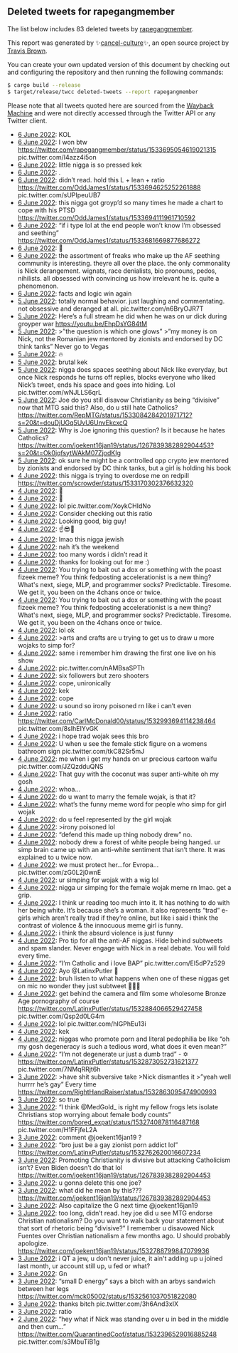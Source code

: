 ## Deleted tweets for rapegangmember

The list below includes 83 deleted tweets by
[rapegangmember](https://twitter.com/rapegangmember).



This report was generated by ✨[cancel-culture](https://github.com/travisbrown/cancel-culture)✨,
an open source project by [Travis Brown](https://twitter.com/travisbrown).

You can create your own updated version of this document by checking out and configuring the
repository and then running the following commands:

```bash
$ cargo build --release
$ target/release/twcc deleted-tweets --report rapegangmember
```

Please note that all tweets quoted here are sourced from the
[Wayback Machine](https://web.archive.org) and were not directly accessed through the Twitter API or
any Twitter client.

* [ 6 June 2022](https://web.archive.org/web/20220606062410/https://twitter.com/rapegangmember/status/1533696022492418048): KOL <!--1533696022492418048-->
* [ 6 June 2022](https://web.archive.org/web/20220606062338/https://twitter.com/rapegangmember/status/1533695929362038784): I won btw  https://twitter.com/rapegangmember/status/1533695054619021315  pic.twitter.com/I4azz4i5on <!--1533695929362038784-->
* [ 6 June 2022](https://web.archive.org/web/20220606062307/https://twitter.com/rapegangmember/status/1533695796775948289): little nigga is so pressed kek <!--1533695796775948289-->
* [ 6 June 2022](https://web.archive.org/web/20220606062204/https://twitter.com/rapegangmember/status/1533695570136670214): . <!--1533695570136670214-->
* [ 6 June 2022](https://web.archive.org/web/20220606062015/https://twitter.com/rapegangmember/status/1533695054619021315): didn’t read. hold this L + lean + ratio  https://twitter.com/OddJames1/status/1533694625252261888  pic.twitter.com/sUPIpeuUB7 <!--1533695054619021315-->
* [ 6 June 2022](https://web.archive.org/web/20220606061706/https://twitter.com/rapegangmember/status/1533694381072474112): this nigga got groyp’d so many times he made a chart to cope with his PTSD https://twitter.com/OddJames1/status/1533694111961710592 <!--1533694381072474112-->
* [ 6 June 2022](https://web.archive.org/web/20220606062307/https://twitter.com/rapegangmember/status/1533695796775948289): “if i type lol at the end people won’t know I’m obsessed and seething”  https://twitter.com/OddJames1/status/1533681669877686272 <!--1533690768816234496-->
* [ 6 June 2022](https://web.archive.org/web/20220606040944/https://twitter.com/rapegangmember/status/1533662194344333314): 🙏 <!--1533662194344333314-->
* [ 6 June 2022](https://web.archive.org/web/20220606040701/https://twitter.com/rapegangmember/status/1533661545292615682): the assortment of freaks who make up the AF seething community is interesting. theyre all over the place. the only commonality is Nick derangement. wignats, race denialists, bio pronouns, pedos, nihilists. all obsessed with convincing us how irrelevant he is. quite a phenomenon. <!--1533661545292615682-->
* [ 6 June 2022](https://web.archive.org/web/20220606024941/https://twitter.com/rapegangmember/status/1533642137165864962): facts and logic win again <!--1533642137165864962-->
* [ 5 June 2022](https://web.archive.org/web/20220605232344/https://twitter.com/rapegangmember/status/1533590295530676224): totally normal behavior. just laughing and commentating. not obsessive and deranged at all. pic.twitter.com/n6BryOJR7T <!--1533590295530676224-->
* [ 5 June 2022](https://web.archive.org/web/20220605231622/https://twitter.com/rapegangmember/status/1533588390368755717): Here’s a full stream he did when he was on ur dick during groyper war https://youtu.be/EhpDsYG84tM <!--1533588390368755717-->
* [ 5 June 2022](https://web.archive.org/web/20220605230437/https://twitter.com/rapegangmember/status/1533585538481115139): >”the question is which one glows” >”my money is on Nick, not the Romanian jew mentored by zionists and endorsed by DC think tanks”  Never go to Vegas <!--1533585538481115139-->
* [ 5 June 2022](https://web.archive.org/web/20220605055952/https://twitter.com/rapegangmember/status/1533306831623401474): 🔥 <!--1533307670354182146-->
* [ 5 June 2022](https://web.archive.org/web/20220605055952/https://twitter.com/rapegangmember/status/1533306831623401474): brutal kek <!--1533306831623401474-->
* [ 5 June 2022](https://web.archive.org/web/20220605033603/https://twitter.com/rapegangmember/status/1533291449948725248): nigga does spaces seething about Nick like everyday, but once Nick responds he turns off replies, blocks everyone who liked Nick’s tweet, ends his space and goes into hiding. Lol pic.twitter.com/wNJLLS6qrL <!--1533291449948725248-->
* [ 5 June 2022](https://web.archive.org/web/20220605021347/https://twitter.com/rapegangmember/status/1533270780456226817): Joe do you still disavow Christianity as being “divisive” now that MTG said this? Also, do u still hate Catholics? https://twitter.com/RepMTG/status/1533084284201971712?s=20&t=douDjUGq5UvU6UnvEkcxcQ <!--1533270780456226817-->
* [ 5 June 2022](https://web.archive.org/web/20220605021552/https://twitter.com/rapegangmember/status/1533270251613339650): Why is Joe ignoring this question? Is it because he hates Catholics? https://twitter.com/joekent16jan19/status/1267839382892904453?s=20&t=Ok0jqfsytWAkM07ZjodKIg <!--1533270251613339650-->
* [ 5 June 2022](https://web.archive.org/web/20220605004942/https://twitter.com/rapegangmember/status/1533249592686518273): ok sure he might be a controlled opp crypto jew mentored by zionists and endorsed by DC think tanks, but a girl is holding his book <!--1533249592686518273-->
* [ 4 June 2022](https://web.archive.org/web/20220604234513/https://twitter.com/rapegangmember/status/1533233276516704261): this nigga is trying to overdose me on redpill https://twitter.com/scrowder/status/1533170302376632320 <!--1533233276516704261-->
* [ 4 June 2022](https://web.archive.org/web/20220604224924/https://twitter.com/rapegangmember/status/1533219299095105537): 👋 <!--1533219299095105537-->
* [ 4 June 2022](https://web.archive.org/web/20220604210842/https://twitter.com/rapegangmember/status/1533193876445569026): 👋 <!--1533193876445569026-->
* [ 4 June 2022](https://web.archive.org/web/20220604204151/https://twitter.com/rapegangmember/status/1533187257053720578): lol pic.twitter.com/XoykCHIdNo <!--1533187257053720578-->
* [ 4 June 2022](https://web.archive.org/web/20220604201712/https://twitter.com/rapegangmember/status/1533180932437458947): Consider checking out this ratio <!--1533180932437458947-->
* [ 4 June 2022](https://web.archive.org/web/20220604193022/https://twitter.com/rapegangmember/status/1533169258179477504): Looking good, big guy! <!--1533169258179477504-->
* [ 4 June 2022](https://web.archive.org/web/20220604092335/https://twitter.com/rapegangmember/status/1533016575531532288): ☝️😎🥂 <!--1533016575531532288-->
* [ 4 June 2022](https://web.archive.org/web/20220604091420/https://twitter.com/rapegangmember/status/1533014109398212609): lmao this nigga jewish <!--1533014109398212609-->
* [ 4 June 2022](https://web.archive.org/web/20220604090802/https://twitter.com/rapegangmember/status/1533012584387026945): nah it’s the weekend <!--1533012584387026945-->
* [ 4 June 2022](https://web.archive.org/web/20220604090514/https://twitter.com/rapegangmember/status/1533011900820246528): too many words i didn’t read it <!--1533011900820246528-->
* [ 4 June 2022](https://web.archive.org/web/20220604090339/https://twitter.com/rapegangmember/status/1533010782405160960): thanks for looking out for me :) <!--1533010782405160960-->
* [ 4 June 2022](https://web.archive.org/web/20220604085847/https://twitter.com/rapegangmember/status/1533010244418383873): You trying to bait out a dox or something with the poast fizeek meme? You think fedposting accelerationist is a new thing? What's next, siege, MLP, and programmer socks? Predictable. Tiresome. We get it, you been on the 4chans once or twice. <!--1533010244418383873-->
* [ 4 June 2022](https://web.archive.org/web/20220604085052/https://twitter.com/rapegangmember/status/1533008324505088000): You trying to bait out a dox or something with the poast fizeek meme? You think fedposting accelerationist is a new thing? What's next, siege, MLP, and programmer socks? Predictable. Tiresome. We get it, you been on the 4chans once or twice. <!--1533008324505088000-->
* [ 4 June 2022](https://web.archive.org/web/20220604083859/https://twitter.com/rapegangmember/status/1533005098691051521): lol ok <!--1533005098691051521-->
* [ 4 June 2022](https://web.archive.org/web/20220604083257/https://twitter.com/rapegangmember/status/1533003794862178305): >arts and crafts  are u trying to get us to draw u more wojaks to simp for? <!--1533003794862178305-->
* [ 4 June 2022](https://web.archive.org/web/20220604082708/https://twitter.com/rapegangmember/status/1533002336410509312): same i remember him drawing the first one live on his show <!--1533002336410509312-->
* [ 4 June 2022](https://web.archive.org/web/20220604081515/https://twitter.com/rapegangmember/status/1532999358639136769): pic.twitter.com/nAMBsaSPTh <!--1532999358639136769-->
* [ 4 June 2022](https://web.archive.org/web/20220604081309/https://twitter.com/rapegangmember/status/1532998825224314880): six followers but zero shooters <!--1532998825224314880-->
* [ 4 June 2022](https://web.archive.org/web/20220604081107/https://twitter.com/rapegangmember/status/1532998224738455553): cope, unironically <!--1532998224738455553-->
* [ 4 June 2022](https://web.archive.org/web/20220604081022/https://twitter.com/rapegangmember/status/1532997978008522752): kek <!--1532997978008522752-->
* [ 4 June 2022](https://web.archive.org/web/20220604080406/https://twitter.com/rapegangmember/status/1532996478775529473): cope <!--1532996478775529473-->
* [ 4 June 2022](https://web.archive.org/web/20220604080339/https://twitter.com/rapegangmember/status/1532996298466643969): u sound so irony poisoned rn like i can’t even <!--1532996298466643969-->
* [ 4 June 2022](https://web.archive.org/web/20220604075902/https://twitter.com/rapegangmember/status/1532995235814559745): ratio  https://twitter.com/CarlMcDonald00/status/1532993694114238464  pic.twitter.com/8sIhEIYvGK <!--1532995235814559745-->
* [ 4 June 2022](https://web.archive.org/web/20220604075903/https://twitter.com/rapegangmember/status/1532995172908339200): i hope trad wojak sees this bro <!--1532995172908339200-->
* [ 4 June 2022](https://web.archive.org/web/20220604074749/https://twitter.com/rapegangmember/status/1532992327479963648): U when u see the female stick figure on a womens bathroom sign pic.twitter.com/tkC82Sr5mJ <!--1532992327479963648-->
* [ 4 June 2022](https://web.archive.org/web/20220604074109/https://twitter.com/rapegangmember/status/1532990734650990595): me when i get my hands on ur precious cartoon waifu pic.twitter.com/JZQzdduQNS <!--1532990734650990595-->
* [ 4 June 2022](https://web.archive.org/web/20220604073552/https://twitter.com/rapegangmember/status/1532989275641454593): That guy with the coconut was super anti-white oh my gosh <!--1532989275641454593-->
* [ 4 June 2022](https://web.archive.org/web/20220604073248/https://twitter.com/rapegangmember/status/1532988661276499969): whoa… <!--1532988661276499969-->
* [ 4 June 2022](https://web.archive.org/web/20220604073226/https://twitter.com/rapegangmember/status/1532988549502492672): do u want to marry the female wojak, is that it? <!--1532988549502492672-->
* [ 4 June 2022](https://web.archive.org/web/20220604073047/https://twitter.com/rapegangmember/status/1532987973947498496): what’s the funny meme word for people who simp for girl wojak <!--1532987973947498496-->
* [ 4 June 2022](https://web.archive.org/web/20220604072851/https://twitter.com/rapegangmember/status/1532987673333354496): do u feel represented by the girl wojak <!--1532987673333354496-->
* [ 4 June 2022](https://web.archive.org/web/20220604073114/https://twitter.com/rapegangmember/status/1532986997563850753): >irony poisoned  lol <!--1532986997563850753-->
* [ 4 June 2022](https://web.archive.org/web/20220604072552/https://twitter.com/rapegangmember/status/1532986790356865025): “defend this made up thing nobody drew” no. <!--1532986790356865025-->
* [ 4 June 2022](https://web.archive.org/web/20220604072044/https://twitter.com/rapegangmember/status/1532985578043723777): nobody drew a forest of white people being hanged. ur simp brain came up with an anti-white sentiment that isn’t there. It was explained to u twice now. <!--1532985578043723777-->
* [ 4 June 2022](https://web.archive.org/web/20220604071124/https://twitter.com/rapegangmember/status/1532983309583716352): we must protect her…for Evropa… pic.twitter.com/zG0L2j0wnE <!--1532983309583716352-->
* [ 4 June 2022](https://web.archive.org/web/20220604070845/https://twitter.com/rapegangmember/status/1532982532093923328): ur simping for wojak with a wig lol <!--1532982532093923328-->
* [ 4 June 2022](https://web.archive.org/web/20220604065441/https://twitter.com/rapegangmember/status/1532978963999559680): nigga ur simping for the female wojak meme rn lmao. get a grip. <!--1532978963999559680-->
* [ 4 June 2022](https://web.archive.org/web/20220604064200/https://twitter.com/rapegangmember/status/1532975874148126726): I think ur reading too much into it. It has nothing to do with her being white. It’s because she’s a woman. it also represents “trad” e-girls which aren’t really trad if they’re online, but like i said i think the contrast of violence & the innocuous meme girl is funny. <!--1532975874148126726-->
* [ 4 June 2022](https://web.archive.org/web/20220604063217/https://twitter.com/rapegangmember/status/1532973350745694208): i think the absurd violence is just funny <!--1532973350745694208-->
* [ 4 June 2022](https://web.archive.org/web/20220604032220/https://twitter.com/rapegangmember/status/1532925599924334593): Pro tip for all the anti-AF niggas. Hide behind subtweets and spam  slander. Never engage with Nick in a real debate. You will fold every time. <!--1532925599924334593-->
* [ 4 June 2022](https://web.archive.org/web/20220604031123/https://twitter.com/rapegangmember/status/1532922770610434049): “I’m Catholic and i love BAP” pic.twitter.com/El5dP7z529 <!--1532922770610434049-->
* [ 4 June 2022](https://web.archive.org/web/20220604030957/https://twitter.com/rapegangmember/status/1532922457019105282): Ayo  @LatinxPutler  🤨 <!--1532922457019105282-->
* [ 4 June 2022](https://web.archive.org/web/20220604030425/https://twitter.com/rapegangmember/status/1532921069987840000): bruh listen to what happens when one of these niggas get on mic no wonder they just subtweet 🤣🤣🤣 <!--1532921069987840000-->
* [ 4 June 2022](https://web.archive.org/web/20220604005906/https://twitter.com/rapegangmember/status/1532889553106870273): get behind the camera and film some wholesome Bronze Age  pornography of course  https://twitter.com/LatinxPutler/status/1532884066529427458  pic.twitter.com/Qsp2d0LG4m <!--1532889553106870273-->
* [ 4 June 2022](https://web.archive.org/web/20220604004601/https://twitter.com/rapegangmember/status/1532885806381252608): lol pic.twitter.com/hIGPhEu13i <!--1532885806381252608-->
* [ 4 June 2022](https://web.archive.org/web/20220604001638/https://twitter.com/rapegangmember/status/1532878905459281920): kek <!--1532878905459281920-->
* [ 4 June 2022](https://web.archive.org/web/20220604000436/https://twitter.com/rapegangmember/status/1532875840068911104): niggas who promote porn and literal pedophilia be like “oh my gosh degeneracy is such a tedious word, what does it even mean?” <!--1532875840068911104-->
* [ 4 June 2022](https://web.archive.org/web/20220604000144/https://twitter.com/rapegangmember/status/1532875160461758466): “I’m not degenerate ur just a dumb trad” - ✡️  https://twitter.com/LatinxPutler/status/1532873052731621377  pic.twitter.com/7NMqRRjt6h <!--1532875160461758466-->
* [ 3 June 2022](https://web.archive.org/web/20220603233805/https://twitter.com/rapegangmember/status/1532869000371249158): >have shit subversive take >Nick dismantles it >”yeah well hurrrr he’s gay” Every time https://twitter.com/RightHandRaiser/status/1532863095474900993 <!--1532869000371249158-->
* [ 3 June 2022](https://web.archive.org/web/20220603225528/https://twitter.com/rapegangmember/status/1532858488174612480): so true <!--1532858488174612480-->
* [ 3 June 2022](https://web.archive.org/web/20220603224518/https://twitter.com/rapegangmember/status/1532855752947380224): “I think  @MedGold_  is right my fellow frogs lets isolate Christians stop worrying about female body counts”  https://twitter.com/bored_expat/status/1532740878116487168  pic.twitter.com/H1FFjfeL2A <!--1532855752947380224-->
* [ 3 June 2022](https://web.archive.org/web/20220603221725/https://twitter.com/rapegangmember/status/1532848818508767236): comment  @joekent16jan19  ? <!--1532848818508767236-->
* [ 3 June 2022](https://web.archive.org/web/20220603214901/https://twitter.com/rapegangmember/status/1532841736808046600): “bro just be a gay zionist porn addict lol” https://twitter.com/LatinxPutler/status/1532762620016607234 <!--1532841736808046600-->
* [ 3 June 2022](https://web.archive.org/web/20220603214204/https://twitter.com/rapegangmember/status/1532839966920871936): Promoting Christianity is divisive but attacking Catholicism isn’t? Even Biden doesn’t do that lol https://twitter.com/joekent16jan19/status/1267839382892904453 <!--1532839966920871936-->
* [ 3 June 2022](https://web.archive.org/web/20220603213443/https://twitter.com/rapegangmember/status/1532838151865225217): u gonna delete this one joe? <!--1532838151865225217-->
* [ 3 June 2022](https://web.archive.org/web/20220603213323/https://twitter.com/rapegangmember/status/1532837807756038145): what did he mean by this??? https://twitter.com/joekent16jan19/status/1267839382892904453 <!--1532837807756038145-->
* [ 3 June 2022](https://web.archive.org/web/20220603212858/https://twitter.com/rapegangmember/status/1532836626220650499): Also capitalize the G next time  @joekent16jan19 <!--1532836626220650499-->
* [ 3 June 2022](https://web.archive.org/web/20220603212256/https://twitter.com/rapegangmember/status/1532835068917518336): too long, didn’t read. hey joe did u see MTG endorse Christian nationalism? Do you want to walk back your statement about that sort of rhetoric being “divisive?” I remember u disavowed Nick Fuentes over Christian nationalism a few months ago. U should probably apologize. https://twitter.com/joekent16jan19/status/1532788799847079936 <!--1532835068917518336-->
* [ 3 June 2022](https://web.archive.org/web/20220603063710/https://twitter.com/rapegangmember/status/1532612175122014212): i QT a jew, u don't never juice, it ain't adding up  u joined last month, ur account still up, u fed or what? <!--1532612175122014212-->
* [ 3 June 2022](https://web.archive.org/web/20220603062617/https://twitter.com/rapegangmember/status/1532609466893582338): Gn <!--1532609466893582338-->
* [ 3 June 2022](https://web.archive.org/web/20220603033035/https://twitter.com/rapegangmember/status/1532565185692581888): “small D energy” says a bitch with an arbys sandwich between her legs https://twitter.com/mck05002/status/1532561037051822080 <!--1532565185692581888-->
* [ 3 June 2022](https://web.archive.org/web/20220603012100/https://twitter.com/rapegangmember/status/1532532532071251972): thanks bitch pic.twitter.com/3h6And3xIX <!--1532532532071251972-->
* [ 3 June 2022](https://web.archive.org/web/20220603011756/https://twitter.com/rapegangmember/status/1532531813079457804): ratio <!--1532531813079457804-->
* [ 2 June 2022](https://web.archive.org/web/20220602175559/https://twitter.com/rapegangmember/status/1532420476122824705): “hey what if Nick was standing over u in bed in the middle and then cum…”  https://twitter.com/QuarantinedCoof/status/1532396529016885248  pic.twitter.com/s3MbuTiB1g <!--1532420476122824705-->
